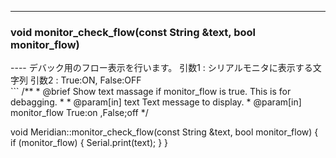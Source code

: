 ----  
<h3>void monitor_check_flow(const String &text, bool monitor_flow)</h3>
----  
デバック用のフロー表示を行います。  
引数1 : シリアルモニタに表示する文字列  
引数2 : True:ON, False:OFF  
  
<br>  
```  
/**
 * @brief Show text massage if monitor_flow is true. This is for debagging.
 *
 * @param[in] text Text message to display.
 * @param[in] monitor_flow True:on ,False;off
 */  
  
void Meridian::monitor_check_flow(const String &text, bool monitor_flow)
{
    if (monitor_flow)
    {
        Serial.print(text);
    }
}
```